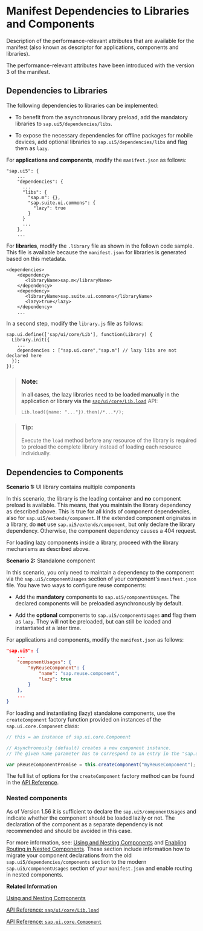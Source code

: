 <!-- loio8521ad1955f340f9a6207d615c88d7fd -->

# Manifest Dependencies to Libraries and Components

Description of the performance-relevant attributes that are available for the manifest \(also known as descriptor for applications, components and libraries\).

The performance-relevant attributes have been introduced with the version 3 of the manifest.



<a name="loio8521ad1955f340f9a6207d615c88d7fd__section_DEPLIB"/>

## Dependencies to Libraries

The following dependencies to libraries can be implemented:

-   To benefit from the asynchronous library preload, add the mandatory libraries to `sap.ui5/dependencies/libs`.

-   To expose the necessary dependencies for offline packages for mobile devices, add optional libraries to `sap.ui5/dependencies/libs` and flag them as `lazy`.


For **applications and components**, modify the `manifest.json` as follows:

```
"sap.ui5": {
    ...
    "dependencies": {
      ...
      "libs": {
        "sap.m": {},
        "sap.suite.ui.commons": {
          "lazy": true
        }
      }
      ...
    },
    ...

```

For **libraries**, modify the `.library` file as shown in the follown code sample. This file is available because the `manifest.json` for libraries is generated based on this metadata.

```
<dependencies>
    <dependency>
       <libraryName>sap.m</libraryName>
    </dependency>
    <dependency>
       <libraryName>sap.suite.ui.commons</libraryName>
       <lazy>true</lazy>
    </dependency>
    ...
```

In a second step, modify the `library.js` file as follows:

```
sap.ui.define(['sap/ui/core/Lib'], function(Library) {
  Library.init({
    ...
    dependencies : ["sap.ui.core","sap.m"] // lazy libs are not declared here
  });
});
```

> ### Note:  
> In all cases, the lazy libraries need to be loaded manually in the application or library via the [`sap/ui/core/Lib.load`](https://ui5.sap.com/#/api/sap.ui.core.Lib%23methods/sap.ui.core.Lib.load) API:
> 
> ```
> Lib.load({name: "..."}).then(/*...*/);
> ```

> ### Tip:  
> Execute the `load` method before any resource of the library is required to preload the complete library instead of loading each resource individually.



<a name="loio8521ad1955f340f9a6207d615c88d7fd__section_qkj_sdf_3mb"/>

## Dependencies to Components

**Scenario 1:** UI library contains multiple components

In this scenario, the library is the leading container and **no** component preload is available. This means, that you maintain the library dependency as described above. This is true for all kinds of component dependencies, also for `sap.ui5/extends/component`. If the extended component originates in a library, do **not** use `sap.ui5/extends/component`, but only declare the library dependency. Otherwise, the component dependency causes a 404 request.

For loading lazy components inside a library, proceed with the library mechanisms as described above.

**Scenario 2:** Standalone component

In this scenario, you only need to maintain a dependency to the component via the `sap.ui5/componentUsages` section of your component's `manifest.json` file. You have two ways to configure reuse components:

-   Add the **mandatory** components to `sap.ui5/componentUsages`. The declared components will be preloaded asynchronously by default.

-   Add the **optional** components to `sap.ui5/componentUsages` **and** flag them as `lazy`. They will not be preloaded, but can still be loaded and instantiated at a later time.


For applications and components, modify the `manifest.json` as follows:

```json
"sap.ui5": {
	...
	"componentUsages": {
		"myReuseComponent": {
			"name": "sap.reuse.component",
			"lazy": true
		}
	},
	...
}
```

For loading and instantiating \(lazy\) standalone components, use the `createComponent` factory function provided on instances of the `sap.ui.core.Component` class:

```js
// this = an instance of sap.ui.core.Component

// Asynchronously (default) creates a new component instance.
// The given name parameter has to correspond to an entry in the "sap.ui5/componentUsages" section of the manifest.json.

var pReuseComponentPromise = this.createComponent("myReuseComponent");


```

The full list of options for the `createComponent` factory method can be found in the [API Reference](https://ui5.sap.com/#/api/sap.ui.core.Component%23methods/createComponent). 



### Nested components

As of Version 1.56 it is sufficient to declare the `sap.ui5/componentUsages` and indicate whether the component should be loaded lazily or not. The declaration of the component as a separate dependency is not recommended and should be avoided in this case.

For more information, see: [Using and Nesting Components](using-and-nesting-components-346599f.md) and [Enabling Routing in Nested Components](enabling-routing-in-nested-components-fb19f50.md). These section include information how to migrate your component declarations from the old `sap.ui5/dependencies/components` section to the modern `sap.ui5/componentUsages` section of your `manifest.json` and enable routing in nested components.

**Related Information**  


[Using and Nesting Components](using-and-nesting-components-346599f.md "You can use a ComponentContainer to wrap a UIComponent and reuse it anywhere within the OpenUI5 control tree. With the ComponentContainer you can nest components inside other components.")

[API Reference: `sap/ui/core/Lib.load`](https://ui5.sap.com/#/api/sap.ui.core.Lib%23methods/sap.ui.core.Lib.load)

[API Reference: `sap.ui.core.Component`](https://ui5.sap.com/#/api/sap.ui.core.Component)

